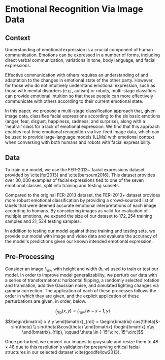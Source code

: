 # Emotional Recognition Via Image Data

## Context

Understanding of emotional expression is a crucial component of human communication. Emotions can be expressed in a number of forms, including direct verbal communication, variations in tone, body language, and facial expressions. 

Effective communication with others requires an understanding of and adaptation to the changes in emotional state of the other party. However, for those who do not intuitively understand emotional expression, such as those with mental disorders (e.g., autism) or robots, multi-stage classifiers can provide emotional intuition so that these people can more effectively communicate with others according to their current emotional state. 

In this paper, we propose a multi-stage classification approach that, given image data, classifies facial expressions according to the six basic emotions (anger, fear, disgust, happiness, sadness, and surprise), along with a 'neutral' class for a lack of emotional expression. We find that this approach enables real-time emotional recognition via live-feed image data, which can be used to provide large-language models (LLMs) with emotional context when conversing with both humans and robots with facial expressibility. 

## Data

To train our model, we use the FER-2013+ facial expressions dataset provided by \cite{fer2013} and \cite{barsoum2016}. This dataset provides over $30,000$ examples of facial expressions tied to one of the seven emotional classes, split into training and testing subsets. 

Compared to the original FER-2013 dataset, the FER-2013+ dataset provides more robust emotional classification by providing a crowd-sourced list of labels that were deemed accurate emotional interpretations of each image according to humans. By considering images as valid for evaluation of multiple emotions, we expand the size of our dataset to $172,254$ training samples and $21,534$ testing samples. 

In addition to testing our model against these training and testing sets, we provide our model with image and video data and evaluate the accuracy of the model's predictions given our known intended emotional expression. 

## Pre-Processing

Consider an image $I_{raw}$ with height and width $(h, w)$ used to train or test our model. In order to improve model generalizability, we perturb our data with a series of transformations: horizontal flipping, a randomly selected rotation and translation, additive Gaussian noise, and simulated lighting changes via gamma correction. The application of each of these processes follows the order in which they are given, and the explicit application of these perturbations are given, in order, below. 

```math
I_{flip}(x,y) = I_{raw}(w-x-1, y)
```


```math
\begin{bmatrix}
        x \\ y
    \end{bmatrix}_{rot}
    = \begin{bmatrix}
        cos(\theta)&-sin(\theta) \\ sin(\theta)&cos(\theta)
    \end{bmatrix}
    \begin{bmatrix}
        x\\y
    \end{bmatrix}_{flip}, \qquad \theta \in [-15^\circ, 15^\circ]
```

Once perturbed, we convert our images to grayscale and resize them to $48 \times48$ due to this resolution's validation for preserving critical facial structures in our selected dataset \cite{goodfellow2013}.
